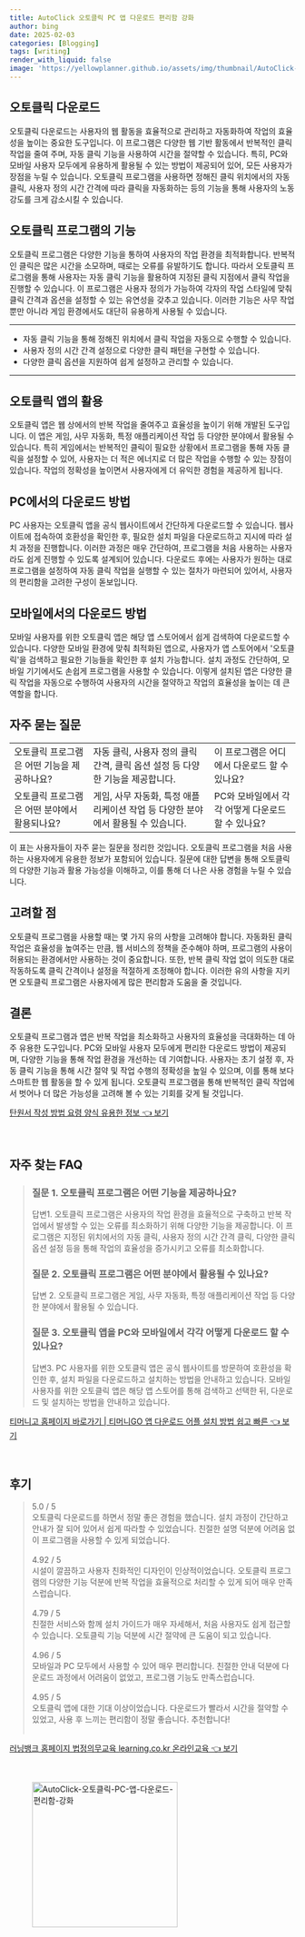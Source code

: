 ```yaml
---
title: AutoClick 오토클릭 PC 앱 다운로드 편리함 강화
author: bing
date: 2025-02-03
categories: [Blogging]
tags: [writing]
render_with_liquid: false
image: 'https://yellowplanner.github.io/assets/img/thumbnail/AutoClick-오토클릭-PC-앱-다운로드-편리함-강화.webp'
---
```



<h2 id='오토클릭 다운로드'>오토클릭 다운로드</h2>

<p>오토클릭 다운로드는 사용자의 웹 활동을 효율적으로 관리하고 자동화하여 작업의 효율성을 높이는 중요한 도구입니다. 이 프로그램은 다양한 웹 기반 활동에서 반복적인 클릭 작업을 줄여 주며, 자동 클릭 기능을 사용하여 시간을 절약할 수 있습니다. 특히, PC와 모바일 사용자 모두에게 유용하게 활용될 수 있는 방법이 제공되어 있어, 모든 사용자가 장점을 누릴 수 있습니다. 오토클릭 프로그램을 사용하면 정해진 클릭 위치에서의 자동 클릭, 사용자 정의 시간 간격에 따라 클릭을 자동화하는 등의 기능을 통해 사용자의 노동 강도를 크게 감소시킬 수 있습니다.</p>

<h2 id='오토클릭 프로그램의 기능'>오토클릭 프로그램의 기능</h2>

<p>오토클릭 프로그램은 다양한 기능을 통하여 사용자의 작업 환경을 최적화합니다. 반복적인 클릭은 많은 시간을 소모하며, 때로는 오류를 유발하기도 합니다. 따라서 오토클릭 프로그램을 통해 사용자는 자동 클릭 기능을 활용하여 지정된 클릭 지점에서 클릭 작업을 진행할 수 있습니다. 이 프로그램은 사용자 정의가 가능하여 각자의 작업 스타일에 맞춰 클릭 간격과 옵션을 설정할 수 있는 유연성을 갖추고 있습니다. 이러한 기능은 사무 작업뿐만 아니라 게임 환경에서도 대단히 유용하게 사용될 수 있습니다.</p>

<hr />

<ul>
    <li>자동 클릭 기능을 통해 정해진 위치에서 클릭 작업을 자동으로 수행할 수 있습니다.</li>
    <li>사용자 정의 시간 간격 설정으로 다양한 클릭 패턴을 구현할 수 있습니다.</li>
    <li>다양한 클릭 옵션을 지원하여 쉽게 설정하고 관리할 수 있습니다.</li>
</ul>

<hr />

<h2 id='오토클릭 앱의 활용'>오토클릭 앱의 활용</h2>

<p>오토클릭 앱은 웹 상에서의 반복 작업을 줄여주고 효율성을 높이기 위해 개발된 도구입니다. 이 앱은 게임, 사무 자동화, 특정 애플리케이션 작업 등 다양한 분야에서 활용될 수 있습니다. 특히 게임에서는 반복적인 클릭이 필요한 상황에서 프로그램을 통해 자동 클릭을 설정할 수 있어, 사용자는 더 적은 에너지로 더 많은 작업을 수행할 수 있는 장점이 있습니다. 작업의 정확성을 높이면서 사용자에게 더 유익한 경험을 제공하게 됩니다.</p>

<h2 id='PC에서의 다운로드 방법'>PC에서의 다운로드 방법</h2>

<p>PC 사용자는 오토클릭 앱을 공식 웹사이트에서 간단하게 다운로드할 수 있습니다. 웹사이트에 접속하여 호환성을 확인한 후, 필요한 설치 파일을 다운로드하고 지시에 따라 설치 과정을 진행합니다. 이러한 과정은 매우 간단하여, 프로그램을 처음 사용하는 사용자라도 쉽게 진행할 수 있도록 설계되어 있습니다. 다운로드 후에는 사용자가 원하는 대로 프로그램을 설정하여 자동 클릭 작업을 실행할 수 있는 절차가 마련되어 있어서, 사용자의 편리함을 고려한 구성이 돋보입니다.</p>

<h2 id='모바일에서의 다운로드 방법'>모바일에서의 다운로드 방법</h2>

<p>모바일 사용자를 위한 오토클릭 앱은 해당 앱 스토어에서 쉽게 검색하여 다운로드할 수 있습니다. 다양한 모바일 환경에 맞춰 최적화된 앱으로, 사용자가 앱 스토어에서 '오토클릭'을 검색하고 필요한 기능들을 확인한 후 설치 가능합니다. 설치 과정도 간단하여, 모바일 기기에서도 손쉽게 프로그램을 사용할 수 있습니다. 이렇게 설치된 앱은 다양한 클릭 작업을 자동으로 수행하여 사용자의 시간을 절약하고 작업의 효율성을 높이는 데 큰 역할을 합니다.</p>

<h2 id='자주 묻는 질문'>자주 묻는 질문</h2>

<table>
    <tr>
        <td>오토클릭 프로그램은 어떤 기능을 제공하나요?</td>
        <td>자동 클릭, 사용자 정의 클릭 간격, 클릭 옵션 설정 등 다양한 기능을 제공합니다.</td>
        <td>이 프로그램은 어디에서 다운로드 할 수 있나요?</td>
    </tr>
    <tr>
        <td>오토클릭 프로그램은 어떤 분야에서 활용되나요?</td>
        <td>게임, 사무 자동화, 특정 애플리케이션 작업 등 다양한 분야에서 활용될 수 있습니다.</td>
        <td>PC와 모바일에서 각각 어떻게 다운로드 할 수 있나요?</td>
    </tr>
</table>

<p>이 표는 사용자들이 자주 묻는 질문을 정리한 것입니다. 오토클릭 프로그램을 처음 사용하는 사용자에게 유용한 정보가 포함되어 있습니다. 질문에 대한 답변을 통해 오토클릭의 다양한 기능과 활용 가능성을 이해하고, 이를 통해 더 나은 사용 경험을 누릴 수 있습니다.</p>

<h2 id='고려할 점'>고려할 점</h2>

<p>오토클릭 프로그램을 사용할 때는 몇 가지 유의 사항을 고려해야 합니다. 자동화된 클릭 작업은 효율성을 높여주는 만큼, 웹 서비스의 정책을 준수해야 하며, 프로그램의 사용이 허용되는 환경에서만 사용하는 것이 중요합니다. 또한, 반복 클릭 작업 없이 의도한 대로 작동하도록 클릭 간격이나 설정을 적절하게 조정해야 합니다. 이러한 유의 사항을 지키면 오토클릭 프로그램은 사용자에게 많은 편리함과 도움을 줄 것입니다.</p>

<h2 id='결론'>결론</h2>

<p>오토클릭 프로그램과 앱은 반복 작업을 최소화하고 사용자의 효율성을 극대화하는 데 아주 유용한 도구입니다. PC와 모바일 사용자 모두에게 편리한 다운로드 방법이 제공되며, 다양한 기능을 통해 작업 환경을 개선하는 데 기여합니다. 사용자는 초기 설정 후, 자동 클릭 기능을 통해 시간 절약 및 작업 수행의 정확성을 높일 수 있으며, 이를 통해 보다 스마트한 웹 활동을 할 수 있게 됩니다. 오토클릭 프로그램을 통해 반복적인 클릭 작업에서 벗어나 더 많은 가능성을 고려해 볼 수 있는 기회를 갖게 될 것입니다.</p>


<p><a class="click-button" title="탄원서 작성 방법 요령 양식 유용한 정보" href="https://yellowplanner.github.io/posts/%ED%83%84%EC%9B%90%EC%84%9C-%EC%9E%91%EC%84%B1-%EB%B0%A9%EB%B2%95-%EC%9A%94%EB%A0%B9-%EC%96%91%EC%8B%9D-%EC%9C%A0%EC%9A%A9%ED%95%9C-%EC%A0%95%EB%B3%B4/" rel="dofollow">탄원서 작성 방법 요령 양식 유용한 정보 👈 보기</a></p><br>
<h2 id='자주_찾는_FAQ'>자주 찾는 FAQ</h2>
<div itemscope="" itemtype="https://schema.org/FAQPage"> 
<blockquote> 
<div itemscope="" itemprop="mainEntity" itemtype="https://schema.org/Question"> 
<h3 itemprop="name">질문 1. 오토클릭 프로그램은 어떤 기능을 제공하나요?</h3> 
<div itemscope="" itemprop="acceptedAnswer" itemtype="https://schema.org/Answer"> 
<span itemprop="text"> 
<p>답변1. 오토클릭 프로그램은 사용자의 작업 환경을 효율적으로 구축하고 반복 작업에서 발생할 수 있는 오류를 최소화하기 위해 다양한 기능을 제공합니다. 이 프로그램은 지정된 위치에서의 자동 클릭, 사용자 정의 시간 간격 클릭, 다양한 클릭 옵션 설정 등을 통해 작업의 효율성을 증가시키고 오류를 최소화합니다.</p> 
</span> 
</div> 
</div> 

<div itemscope="" itemprop="mainEntity" itemtype="https://schema.org/Question"> 
<h3 itemprop="name">질문 2. 오토클릭 프로그램은 어떤 분야에서 활용될 수 있나요?</h3> 
<div itemscope="" itemprop="acceptedAnswer" itemtype="https://schema.org/Answer"> 
<span itemprop="text"> 
<p>답변 2. 오토클릭 프로그램은 게임, 사무 자동화, 특정 애플리케이션 작업 등 다양한 분야에서 활용될 수 있습니다.</p> 
</span> 
</div> 
</div> 

<div itemscope="" itemprop="mainEntity" itemtype="https://schema.org/Question"> 
<h3 itemprop="name">질문 3. 오토클릭 앱을 PC와 모바일에서 각각 어떻게 다운로드 할 수 있나요?</h3> 
<div itemscope="" itemprop="acceptedAnswer" itemtype="https://schema.org/Answer"> 
<span itemprop="text"> 
<p>답변3. PC 사용자를 위한 오토클릭 앱은 공식 웹사이트를 방문하여 호환성을 확인한 후, 설치 파일을 다운로드하고 설치하는 방법을 안내하고 있습니다. 모바일 사용자를 위한 오토클릭 앱은 해당 앱 스토어를 통해 검색하고 선택한 뒤, 다운로드 및 설치하는 방법을 안내하고 있습니다.</p> 
</span> 
</div> 
</div> 

</blockquote> 
</div>
<p><a class="click-button" title="티머니고 홈페이지 바로가기 | 티머니GO 앱 다운로드 어플 설치 방법 쉽고 빠른" href="https://yellowplanner.github.io/posts/%ED%8B%B0%EB%A8%B8%EB%8B%88%EA%B3%A0-%ED%99%88%ED%8E%98%EC%9D%B4%EC%A7%80-%EB%B0%94%EB%A1%9C%EA%B0%80%EA%B8%B0-%ED%8B%B0%EB%A8%B8%EB%8B%88GO-%EC%95%B1-%EB%8B%A4%EC%9A%B4%EB%A1%9C%EB%93%9C-%EC%96%B4%ED%94%8C-%EC%84%A4%EC%B9%98-%EB%B0%A9%EB%B2%95-%EC%89%BD%EA%B3%A0-%EB%B9%A0%EB%A5%B8/" rel="dofollow">티머니고 홈페이지 바로가기 | 티머니GO 앱 다운로드 어플 설치 방법 쉽고 빠른 👈 보기</a></p><br>
<h2 id='후기'>후기</h2>
<div itemscope itemtype="https://schema.org/Product">
  <blockquote>
  <div itemprop="review" itemscope itemtype="https://schema.org/Review">
      <div itemprop="reviewRating" itemscope itemtype="https://schema.org/Rating"> <span itemprop="ratingValue">5.0</span> / <span itemprop="bestRating">5</span> </div>
      <span itemprop="reviewBody">오토클릭 다운로드를 하면서 정말 좋은 경험을 했습니다. 설치 과정이 간단하고 안내가 잘 되어 있어서 쉽게 따라할 수 있었습니다. 친절한 설명 덕분에 어려움 없이 프로그램을 사용할 수 있게 되었습니다.</span>
  </div>
  <br>
  <div itemprop="review" itemscope itemtype="https://schema.org/Review">
      <div itemprop="reviewRating" itemscope itemtype="https://schema.org/Rating"> <span itemprop="ratingValue">4.92</span> / <span itemprop="bestRating">5</span> </div>
      <span itemprop="reviewBody">시설이 깔끔하고 사용자 친화적인 디자인이 인상적이었습니다. 오토클릭 프로그램의 다양한 기능 덕분에 반복 작업을 효율적으로 처리할 수 있게 되어 매우 만족스럽습니다.</span>
  </div>
  <br>
  <div itemprop="review" itemscope itemtype="https://schema.org/Review">
      <div itemprop="reviewRating" itemscope itemtype="https://schema.org/Rating"> <span itemprop="ratingValue">4.79</span> / <span itemprop="bestRating">5</span> </div>
      <span itemprop="reviewBody">친절한 서비스와 함께 설치 가이드가 매우 자세해서, 처음 사용자도 쉽게 접근할 수 있습니다. 오토클릭 기능 덕분에 시간 절약에 큰 도움이 되고 있습니다.</span>
  </div>
  <br>
  <div itemprop="review" itemscope itemtype="https://schema.org/Review">
      <div itemprop="reviewRating" itemscope itemtype="https://schema.org/Rating"> <span itemprop="ratingValue">4.96</span> / <span itemprop="bestRating">5</span> </div>
      <span itemprop="reviewBody">모바일과 PC 모두에서 사용할 수 있어 매우 편리합니다. 친절한 안내 덕분에 다운로드 과정에서 어려움이 없었고, 프로그램 기능도 만족스럽습니다.</span>
  </div>
  <br>
  <div itemprop="review" itemscope itemtype="https://schema.org/Review">
      <div itemprop="reviewRating" itemscope itemtype="https://schema.org/Rating"> <span itemprop="ratingValue">4.95</span> / <span itemprop="bestRating">5</span> </div>
      <span itemprop="reviewBody">오토클릭 앱에 대한 기대 이상이었습니다. 다운로드가 빨라서 시간을 절약할 수 있었고, 사용 후 느끼는 편리함이 정말 좋습니다. 추천합니다!</span>
  </div>
  <br>
</blockquote>
</div>
<p><a class="click-button" title="러닝뱅크 홈페이지 법정의무교육 learning.co.kr 온라인교육" href="https://yellowplanner.github.io/posts/%EB%9F%AC%EB%8B%9D%EB%B1%85%ED%81%AC-%ED%99%88%ED%8E%98%EC%9D%B4%EC%A7%80-%EB%B2%95%EC%A0%95%EC%9D%98%EB%AC%B4%EA%B5%90%EC%9C%A1-learning.co.kr-%EC%98%A8%EB%9D%BC%EC%9D%B8%EA%B5%90%EC%9C%A1/" rel="dofollow">러닝뱅크 홈페이지 법정의무교육 learning.co.kr 온라인교육 👈 보기</a></p><br>
<figure class="image"><img src="https://yellowplanner.github.io/assets/img/thumbnail/AutoClick-오토클릭-PC-앱-다운로드-편리함-강화.webp" alt="AutoClick-오토클릭-PC-앱-다운로드-편리함-강화" width="256" height="256"></figure>
